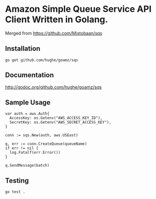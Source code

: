 Amazon Simple Queue Service API Client Written in Golang.
=========================================================

Merged from https://github.com/Mistobaan/sqs

Installation
------------

    go get github.com/hughe/goamz/sqs

Documentation
-------------

http://godoc.org/github.com/hughe/goamz/sqs


Sample Usage
------------

    var auth = aws.Auth{
      AccessKey: os.Getenv("AWS_ACCESS_KEY_ID"),
      SecretKey: os.Getenv("AWS_SECRET_ACCESS_KEY"),
    }

    conn := sqs.New(auth, aws.USEast)

    q, err := conn.CreateQueue(queueName)
    if err != nil {
      log.Fatalf(err.Error())
    }

    q.SendMessage(batch)


Testing
-------

    go test .
